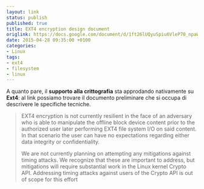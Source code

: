```yaml
---
layout: link
status: publish
published: true
title: EXT4 encryption design document
origlink: https://docs.google.com/document/d/1ft26lUQyuSpiu6VleP70_npaWdRfXFoNnB8JYnykNTg/preview?sle=true#heading=h.fctvdc89s0kl
date: 2015-04-28 09:35:00 +0100
categories:
- Linux
tags:
- ext4
- filesystem
- linux
---
```


A quanto pare, il **supporto alla crittografia** sta approdando nativamente su **Ext4**: al link possiamo trovare il documento preliminare che si occupa di descrivere le specifiche tecniche.

> EXT4 encryption is not currently resilient in the face of an adversary who is able to manipulate the offline block device content prior to the authorized user later performing EXT4 file system I/O on said content. In that scenario the user can have no expectations regarding either data integrity or confidentiality.
>
> We are not currently planning on attempting any mitigations against timing attacks. We recognize that these are important to address, but mitigations will require substantial work in the Linux kernel Crypto API. Addressing timing attacks against users of the Crypto API is out of scope for this effort

